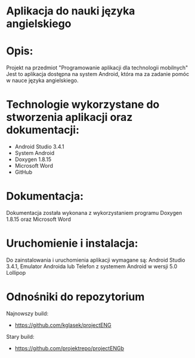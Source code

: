 # Aplikacja do nauki języka angielskiego

# Opis:
Projekt na przedmiot "Programowanie aplikacji dla technologii mobilnych"
Jest to aplikacja dostępna na system Android, która ma za zadanie pomóc w nauce języka angielskiego.

# Technologie wykorzystane do stworzenia aplikacji oraz dokumentacji:
- Android Studio 3.4.1
- System Android
- Doxygen 1.8.15
- Microsoft Word
- GitHub

# Dokumentacja:
Dokumentacja została wykonana z wykorzystaniem programu Doxygen 1.8.15 oraz Microsoft Word

# Uruchomienie i instalacja:
Do zainstalowania i uruchomienia aplikacji wymagane są: Android Studio 3.4.1, Emulator Androida lub Telefon z systemem Android w wersji 5.0 Lollipop

# Odnośniki do repozytorium
Najnowszy build:
- https://github.com/kglasek/projectENG

Stary build:
- https://github.com/projektrepo/projectENGb
